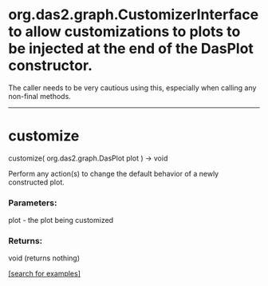 # org.das2.graph.CustomizerInterface to allow customizations to plots to be injected at the end of the DasPlot constructor.
 The caller needs to be very cautious using this, especially when calling any non-final methods.
***
<a name="customize"></a>
# customize
customize( org.das2.graph.DasPlot plot ) &rarr; void

Perform any action(s) to change the default behavior of a newly constructed plot.

### Parameters:
plot - the plot being customized

### Returns:
void (returns nothing)


<a href="https://github.com/autoplot/dev/search?q=customize&unscoped_q=customize">[search for examples]</a>

